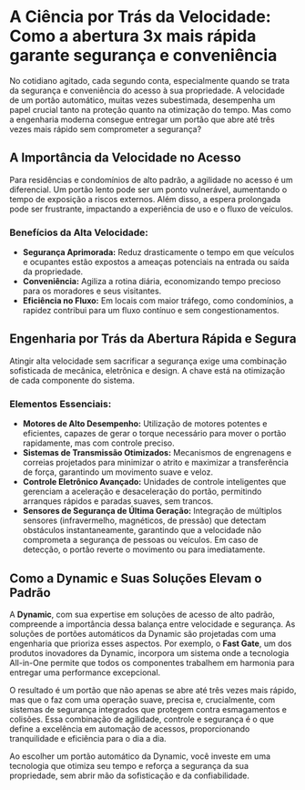 # A Ciência por Trás da Velocidade: Como a abertura 3x mais rápida garante segurança e conveniência

No cotidiano agitado, cada segundo conta, especialmente quando se trata da segurança e conveniência do acesso à sua propriedade. A velocidade de um portão automático, muitas vezes subestimada, desempenha um papel crucial tanto na proteção quanto na otimização do tempo. Mas como a engenharia moderna consegue entregar um portão que abre até três vezes mais rápido sem comprometer a segurança?

## A Importância da Velocidade no Acesso

Para residências e condomínios de alto padrão, a agilidade no acesso é um diferencial. Um portão lento pode ser um ponto vulnerável, aumentando o tempo de exposição a riscos externos. Além disso, a espera prolongada pode ser frustrante, impactando a experiência de uso e o fluxo de veículos.

### Benefícios da Alta Velocidade:

*   **Segurança Aprimorada:** Reduz drasticamente o tempo em que veículos e ocupantes estão expostos a ameaças potenciais na entrada ou saída da propriedade.
*   **Conveniência:** Agiliza a rotina diária, economizando tempo precioso para os moradores e seus visitantes.
*   **Eficiência no Fluxo:** Em locais com maior tráfego, como condomínios, a rapidez contribui para um fluxo contínuo e sem congestionamentos.

## Engenharia por Trás da Abertura Rápida e Segura

Atingir alta velocidade sem sacrificar a segurança exige uma combinação sofisticada de mecânica, eletrônica e design. A chave está na otimização de cada componente do sistema.

### Elementos Essenciais:

*   **Motores de Alto Desempenho:** Utilização de motores potentes e eficientes, capazes de gerar o torque necessário para mover o portão rapidamente, mas com controle preciso.
*   **Sistemas de Transmissão Otimizados:** Mecanismos de engrenagens e correias projetados para minimizar o atrito e maximizar a transferência de força, garantindo um movimento suave e veloz.
*   **Controle Eletrônico Avançado:** Unidades de controle inteligentes que gerenciam a aceleração e desaceleração do portão, permitindo arranques rápidos e paradas suaves, sem trancos.
*   **Sensores de Segurança de Última Geração:** Integração de múltiplos sensores (infravermelho, magnéticos, de pressão) que detectam obstáculos instantaneamente, garantindo que a velocidade não comprometa a segurança de pessoas ou veículos. Em caso de detecção, o portão reverte o movimento ou para imediatamente.

## Como a Dynamic e Suas Soluções Elevam o Padrão

A **Dynamic**, com sua expertise em soluções de acesso de alto padrão, compreende a importância dessa balança entre velocidade e segurança. As soluções de portões automáticos da Dynamic são projetadas com uma engenharia que prioriza esses aspectos. Por exemplo, o **Fast Gate**, um dos produtos inovadores da Dynamic, incorpora um sistema onde a tecnologia All-in-One permite que todos os componentes trabalhem em harmonia para entregar uma performance excepcional.

O resultado é um portão que não apenas se abre até três vezes mais rápido, mas que o faz com uma operação suave, precisa e, crucialmente, com sistemas de segurança integrados que protegem contra esmagamentos e colisões. Essa combinação de agilidade, controle e segurança é o que define a excelência em automação de acessos, proporcionando tranquilidade e eficiência para o dia a dia.

Ao escolher um portão automático da Dynamic, você investe em uma tecnologia que otimiza seu tempo e reforça a segurança da sua propriedade, sem abrir mão da sofisticação e da confiabilidade.
